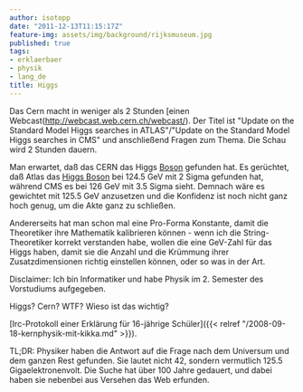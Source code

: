 ```yaml
---
author: isotopp
date: "2011-12-13T11:15:17Z"
feature-img: assets/img/background/rijksmuseum.jpg
published: true
tags:
- erklaerbaer
- physik
- lang_de
title: Higgs
---
```

Das Cern macht in weniger als 2 Stunden [einen
Webcast(http://webcast.web.cern.ch/webcast/). Der Titel ist "Update on the
Standard Model Higgs searches in ATLAS"/"Update on the Standard Model Higgs
searches in CMS" und anschließend Fragen zum Thema. Die Schau wird 2 Stunden
dauern.

Man erwartet, daß das CERN das Higgs
[Boson](http://en.wikipedia.org/wiki/Boson) gefunden hat. Es gerüchtet, daß
Atlas das [Higgs Boson](http://en.wikipedia.org/wiki/Higgs_boson) bei 124.5
GeV mit 2 Sigma gefunden hat, während CMS es bei 126 GeV mit 3.5 Sigma
sieht. Demnach wäre es gewichtet mit 125.5 GeV anzusetzen und die Konfidenz
ist noch nicht ganz hoch genug, um die Akte ganz zu schließen.

Andererseits hat man schon mal eine Pro-Forma Konstante, damit die
Theoretiker ihre Mathematik kalibrieren können - wenn ich die
String-Theoretiker korrekt verstanden habe, wollen die eine GeV-Zahl für das
Higgs haben, damit sie die Anzahl und die Krümmung ihrer Zusatzdimensionen
richtig einstellen können, oder so was in der Art.

Disclaimer: Ich bin Informatiker und habe Physik im 2. Semester des
Vorstudiums aufgegeben.

Higgs?  Cern?  WTF?  Wieso ist das wichtig?

[Irc-Protokoll einer Erklärung für 16-jährige Schüler]({{< relref "/2008-09-18-kernphysik-mit-kikka.md" >}}).

TL;DR: Physiker haben die Antwort auf die Frage nach dem Universum und dem
ganzen Rest gefunden. Sie lautet nicht 42, sondern vermutlich 125.5
Gigaelektronenvolt. Die Suche hat über 100 Jahre gedauert, und dabei haben
sie nebenbei aus Versehen das Web erfunden.
